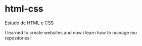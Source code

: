 # html-css
 Estudo de HTML e CSS

I learned to create websites and now i learn how to manage mu repositories!